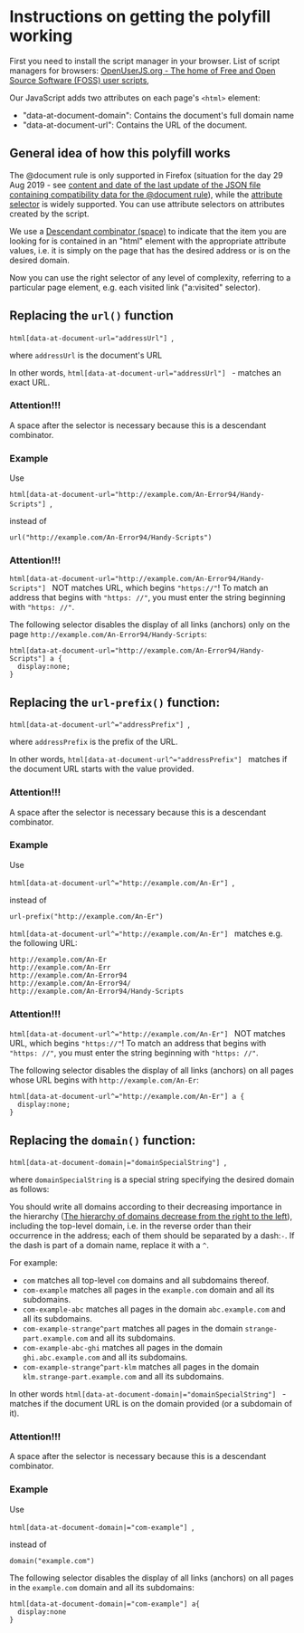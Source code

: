 # Instructions on getting the polyfill working

First you need to install the script manager in your browser. List of script managers for browsers:
[OpenUserJS.org - The home of Free and Open Source Software (FOSS) user scripts](https://github.com/OpenUserJS/OpenUserJS.org/wiki/Userscript-Beginners-HOWTO), 




Our JavaScript adds two attributes on each page's `<html>` element:

* "data-at-document-domain": Contains the document's full domain name
* "data-at-document-url": Contains the URL of the document.

## General idea of how this polyfill works

The @document rule is only supported in Firefox (situation for the day 29 Aug 2019 - see  [content and date of the last update of the JSON file containing compatibility data for the @document rule](https://github.com/mdn/browser-compat-data/blob/master/css/at-rules/document.json)), while the [attribute selector](https://developer.mozilla.org/en-US/docs/Web/CSS/Attribute_selectors) is widely supported.
You can use attribute selectors on attributes created by the script.

We use a [Descendant combinator (space)](https://developer.mozilla.org/en-US/docs/Web/CSS/Descendant_combinator) to indicate that the item you are looking for is contained in an "html" element with the appropriate attribute values, i.e. it is simply on the page that has the desired address or is on the desired domain.

Now you can use the right selector of any level of complexity, referring to a particular page element, e.g. each visited link ("a:visited" selector).


## Replacing the `url()` function

`html[data-at-document-url="addressUrl"] `,

where `addressUrl` is the document's URL

In other words, `html[data-at-document-url="addressUrl"] ` - matches an exact URL.

### Attention!!!
A space after the selector is necessary because this is a descendant combinator.

### Example

Use

`html[data-at-document-url="http://example.com/An-Error94/Handy-Scripts"] `,

instead of

```
url("http://example.com/An-Error94/Handy-Scripts")
```

### Attention!!!
```html[data-at-document-url="http://example.com/An-Error94/Handy-Scripts"] ``` NOT matches URL, which begins `"https://"`! To match an address that begins with `"https: //"`, you must enter the string beginning with `"https: //"`.

The following selector disables the display of all links (anchors) only on the page `http://example.com/An-Error94/Handy-Scripts`:

```
html[data-at-document-url="http://example.com/An-Error94/Handy-Scripts"] a {
  display:none;
}
```

## Replacing the `url-prefix()` function:

```html[data-at-document-url^="addressPrefix"] ```,

where `addressPrefix` is the prefix of the URL.

In other words, `html[data-at-document-url^="addressPrefix"] ` matches if the document URL starts with the value provided.

### Attention!!!
A space after the selector is necessary because this is a descendant combinator.

### Example

Use

```html[data-at-document-url^="http://example.com/An-Er"] ```,

instead of

```
url-prefix("http://example.com/An-Er")
```

```html[data-at-document-url^="http://example.com/An-Er"] ``` matches e.g. the following URL:

```
http://example.com/An-Er
http://example.com/An-Err
http://example.com/An-Error94
http://example.com/An-Error94/
http://example.com/An-Error94/Handy-Scripts
```

### Attention!!!
```html[data-at-document-url^="http://example.com/An-Er"] ``` NOT matches URL, which begins `"https://"`! To match an address that begins with `"https: //"`, you must enter the string beginning with `"https: //"`.

The following selector disables the display of all links (anchors) on all pages whose URL begins with `http://example.com/An-Er`:

```
html[data-at-document-url^="http://example.com/An-Er"] a {
  display:none;
}
```

## Replacing the `domain()` function:

`html[data-at-document-domain|="domainSpecialString"] `,

where `domainSpecialString` is a special string specifying the desired domain as follows:

You should write all domains according to their decreasing importance in the hierarchy ([The hierarchy of domains decrease from the right to the left](https://en.wikipedia.org/wiki/Domain_name#Domain_name_syntax)), including the top-level domain, i.e. in the reverse order than their occurrence in the address; each of them should be separated by a dash:`-`. If the dash is part of a domain name, replace it with a `^`.

For example:

* `com` matches all top-level `com` domains and all subdomains thereof.
* `com-example` matches all pages in the `example.com` domain and all its subdomains.
* `com-example-abc` matches all pages in the domain `abc.example.com` and all its subdomains.
* `com-example-strange^part` matches all pages in the domain `strange-part.example.com` and all its subdomains.
* `com-example-abc-ghi` matches all pages in the domain `ghi.abc.example.com` and all its subdomains.
* `com-example-strange^part-klm` matches all pages in the domain `klm.strange-part.example.com` and all its subdomains.

In other words `html[data-at-document-domain|="domainSpecialString"] ` - matches if the document URL is on the domain provided (or a subdomain of it).

### Attention!!!
A space after the selector is necessary because this is a descendant combinator.

### Example

Use

```html[data-at-document-domain|="com-example"] ```,

instead of

```
domain("example.com")
```

The following selector disables the display of all links (anchors) on all pages in the `example.com` domain and all its subdomains:

```
html[data-at-document-domain|="com-example"] a{
  display:none
}
```
